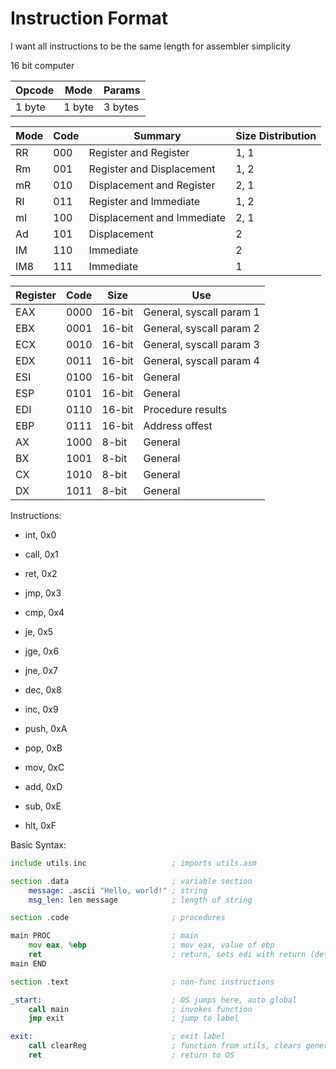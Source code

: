# Instruction Format

I want all instructions to be the same length for assembler simplicity

16 bit computer

| Opcode | Mode | Params |
|-|-|-|
| 1 byte | 1 byte | 3 bytes |

| Mode | Code | Summary | Size Distribution |
|-|-|-|-|
| RR | 000 | Register and Register | 1, 1 |
| Rm | 001 | Register and Displacement | 1, 2 |
| mR | 010 | Displacement and Register | 2, 1 |
| RI | 011 | Register and Immediate | 1, 2 |
| mI | 100 | Displacement and Immediate | 2, 1 |
| Ad | 101 | Displacement | 2 |
| IM | 110 | Immediate | 2 |
| IM8 | 111 | Immediate | 1 |

| Register | Code | Size | Use |
|-|-|-|-|
| EAX | 0000 | 16-bit | General, syscall param 1 |
| EBX | 0001 | 16-bit | General, syscall param 2 |
| ECX | 0010 | 16-bit | General, syscall param 3 |
| EDX | 0011 | 16-bit | General, syscall param 4 |
| ESI | 0100 | 16-bit | General |
| ESP | 0101 | 16-bit | General |
| EDI | 0110 | 16-bit | Procedure results |
| EBP | 0111 | 16-bit | Address offest |
| AX | 1000 | 8-bit | General |
| BX | 1001 | 8-bit | General |
| CX | 1010 | 8-bit | General |
| DX | 1011 | 8-bit | General |

Instructions:

- int, 0x0
- call, 0x1
- ret, 0x2

- jmp, 0x3
- cmp, 0x4
- je, 0x5
- jge, 0x6
- jne, 0x7

- dec, 0x8
- inc, 0x9

- push, 0xA
- pop, 0xB
- mov, 0xC

- add, 0xD
- sub, 0xE

- hlt, 0xF

Basic Syntax:

```asm
include utils.inc                   ; imports utils.asm

section .data                       ; variable section
    message: .ascii "Hello, world!" ; string
    msg_len: len message            ; length of string

section .code                       ; procedures

main PROC                           ; main
    mov eax, %ebp                   ; mov eax, value of ebp
    ret                             ; return, sets edi with return (default 0)
main END

section .text                       ; non-func instructions

_start:                             ; OS jumps here, auto global
    call main                       ; invokes function
    jmp exit                        ; jump to label

exit:                               ; exit label
    call clearReg                   ; function from utils, clears general registers
    ret                             ; return to OS
```
